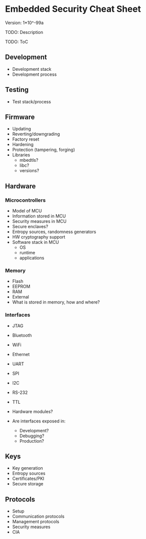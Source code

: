 # Embedded Security Cheat Sheet

Version: 1*10^-99a

TODO: Description

TODO: ToC

## Development

* Development stack
* Development process

## Testing

* Test stack/process

## Firmware

* Updating
* Reverting/downgrading
* Factory reset
* Hardening
* Protection (tampering, forging)
* Libraries
  - mbedtls?
  - libc?
  - versions?

## Hardware

### Microcontrollers

* Model of MCU
* Information stored in MCU
* Security measures in MCU
* Secure enclaves?
* Entropy sources, randomness generators
* HW cryptography support
* Software stack in MCU
  - OS
  - runtime
  - applications

### Memory

* Flash
* EEPROM
* RAM
* External
* What is stored in memory, how and where?

### Interfaces

* JTAG
* Bluetooth
* WiFi
* Ethernet
* UART
* SPI
* I2C
* RS-232
* TTL

* Hardware modules?
* Are interfaces exposed in:
  - Development?
  - Debugging?
  - Production?

## Keys

* Key generation
* Entropy sources
* Certificates/PKI
* Secure storage

## Protocols

* Setup
* Communication protocols
* Management protocols
* Security measures
* CIA
